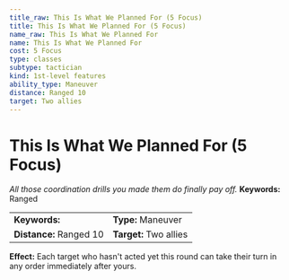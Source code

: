 ```yaml
---
title_raw: This Is What We Planned For (5 Focus)
title: This Is What We Planned For (5 Focus)
name_raw: This Is What We Planned For
name: This Is What We Planned For
cost: 5 Focus
type: classes
subtype: tactician
kind: 1st-level features
ability_type: Maneuver
distance: Ranged 10
target: Two allies
---
```


# This Is What We Planned For (5 Focus)

*All those coordination drills you made them do finally pay off.* **Keywords:** Ranged

|                         |                        |
| :---------------------- | :--------------------- |
| **Keywords:**           | **Type:** Maneuver     |
| **Distance:** Ranged 10 | **Target:** Two allies |

**Effect:** Each target who hasn't acted yet this round can take their turn in any order immediately after yours.

